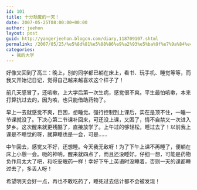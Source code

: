 ```yaml
---
id: 101
title: 十分颓废的一天！
date: 2007-05-25T08:00:00+00:00
author: jeehon
layout: post
guid: http://yangerjeehon.blogcn.com/diary,118709107.shtml
permalink: /2007/05/25/%e5%8d%81%e5%88%86%e9%a2%93%e5%ba%9f%e7%9a%84%e4%b8%80%e5%a4%a9%ef%bc%81/
categories:
  - 我的大学
---
```

好像又回到了高三：晚上，别的同学都已躺在床上，看书、玩手机、睡觉等等，而我又开始记日记，觉得自己越来越喜欢这个样子了！
    
前几天感冒了，还咳嗽，上大学后第一次生病，感觉很不爽。平生最怕咳嗽，本来打算抗过去的，因为咳，也只能借助药物了。
    
早上一去就感觉不爽，巨困，想睡觉。强行控制到上课后，实在是顶不住，一睡一节课就没了。下决心第二节课补回来，可还没上课，又困了，情不自禁又一次进入梦乡。这次醒来就更残酷了，直接放学了。上午过的够轻松，睡过去了！以前我上课是不睡觉的呀，就算睡也是一会，可是……
    
中午回去，感觉又不好，还想睡。今天我无敌呀！为了下午上课不再睡了，便躺在床上小憩一会。呃的神呐，醒来就四点了，而且还没睡好。仔细一想，可能是药物负作用太大了吧，和吃安眠药一样！幸好下午上英语时没睡着，否则一天的课都睡过去了，多丢人呀！
    
希望明天会好一点，再也不敢吃药了，睡死过去估计都不会被发现！